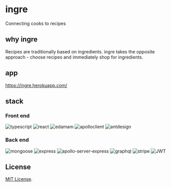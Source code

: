 # ingre

Connecting cooks to recipes

## why ingre 

Recipes are traditionally based on ingredients. ingre takes the opposite approach - choose recipes and immediately shop for ingredients.

## app

https://ingre.herokuapp.com/

## stack

### Front end

![typescript](https://img.shields.io/badge/-Typescript-blue) ![react](https://img.shields.io/badge/-React-blue) ![edamam](https://img.shields.io/badge/-Edamam_API-blueviolet) ![apolloclient](https://img.shields.io/badge/-Apollo_Client-blueviolet) ![antdesign](https://img.shields.io/badge/-Ant_Design-success) 

### Back end

![mongoose](https://img.shields.io/badge/-Mongoose-blue) ![express](https://img.shields.io/badge/-Express.js-blue) ![apollo-server-express](https://img.shields.io/badge/-Apollo_Server_Express-blueviolet) ![graphql](https://img.shields.io/badge/-GraphQL-blueviolet) ![stripe](https://img.shields.io/badge/-Stripe-blueviolet) ![JWT](https://img.shields.io/badge/-JWT-success)

## License

[MIT License](./LICENSE).
